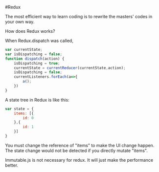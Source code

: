 #Redux

The most efficient way to learn coding is to rewrite the masters' codes in your own way.

How does Redux works?

When Redux.dispatch was called,
```javascript
var currentState;
var isDispatching = false;
function dispatch(action) {
	isDispatching = true;
	currentState = currentReducer(currentState,action);
	isDispatching = false;
	currentListeners.forEach(a=>{
		a();
	})
}
```


A state tree in Redux is like this:

```javascript
var state = {
	items: [{
		id: 0
	},{
		id: 1
	}]
}
```

You must change the reference of "items" to make the UI change happen.
The state change would not be detected if you directly mutate "items".

Immutable.js is not necessary for redux.
It will just make the performance better.